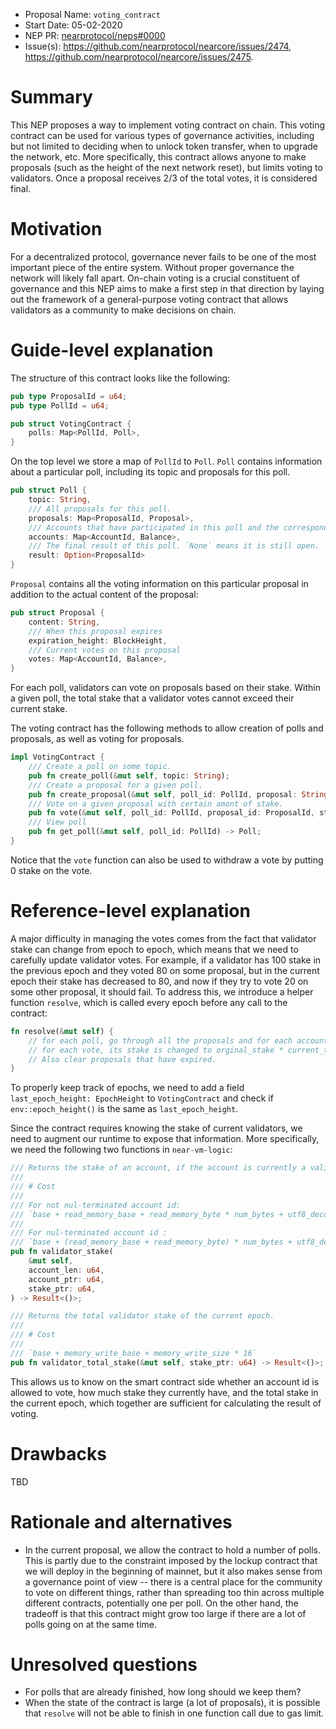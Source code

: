 - Proposal Name: `voting_contract`
- Start Date: 05-02-2020
- NEP PR: [nearprotocol/neps#0000](https://github.com/nearprotocol/neps/pull/0000)
- Issue(s): https://github.com/nearprotocol/nearcore/issues/2474, https://github.com/nearprotocol/nearcore/issues/2475.

# Summary
[summary]: #summary

This NEP proposes a way to implement voting contract on chain. This voting contract can be used for various types of
governance activities, including but not limited to deciding when to unlock token transfer, when to upgrade the network, etc.
More specifically, this contract allows anyone to make proposals (such as the height of the next network reset), but limits
voting to validators. Once a proposal receives 2/3 of the total votes, it is considered final.

# Motivation
[motivation]: #motivation

For a decentralized protocol, governance never fails to be one of the most important piece of the entire system. Without
proper governance the network will likely fall apart. On-chain voting is a crucial constituent of governance and this NEP
aims to make a first step in that direction by laying out the framework of a general-purpose voting contract that allows
validators as a community to make decisions on chain. 

# Guide-level explanation
[guide-level-explanation]: #guide-level-explanation

The structure of this contract looks like the following:

```rust
pub type ProposalId = u64;
pub type PollId = u64;

pub struct VotingContract {
    polls: Map<PollId, Poll>,
}
```

On the top level we store a map of `PollId` to `Poll`. `Poll` contains information about a particular poll,
including its topic and proposals for this poll.
```rust
pub struct Poll {
    topic: String,
    /// All proposals for this poll.
    proposals: Map<ProposalId, Proposal>,
    /// Accounts that have participated in this poll and the corresponding stake voted.
    accounts: Map<AccountId, Balance>,
    /// The final result of this poll. `None` means it is still open.
    result: Option<ProposalId>
}
```
`Proposal` contains all the voting information on this particular proposal in addition to the actual content of the proposal:
```rust
pub struct Proposal {
    content: String,
    /// When this proposal expires
    expiration_height: BlockHeight,
    /// Current votes on this proposal
    votes: Map<AccountId, Balance>,    
}
```

For each poll, validators can vote on proposals based on their stake. Within a given poll, the total stake that a validator
votes cannot exceed their current stake.

The voting contract has the following methods to allow creation of polls and proposals, as well as voting for proposals.

```rust
impl VotingContract {
    /// Create a poll on some topic.
    pub fn create_poll(&mut self, topic: String);
    /// Create a proposal for a given poll.
    pub fn create_proposal(&mut self, poll_id: PollId, proposal: String);
    /// Vote on a given proposal with certain amont of stake.
    pub fn vote(&mut self, poll_id: PollId, proposal_id: ProposalId, stake: Balance);
    /// View poll
    pub fn get_poll(&mut self, poll_id: PollId) -> Poll;
}
```
Notice that the `vote` function can also be used to withdraw a vote by putting 0 stake on the vote.

# Reference-level explanation
[reference-level-explanation]: #reference-level-explanation

A major difficulty in managing the votes comes from the fact that validator stake can change from epoch to epoch, which
means that we need to carefully update validator votes. For example, if a validator has 100 stake in the previous epoch and
they voted 80 on some proposal, but in the current epoch their stake has decreased to 80, and now if they try to vote 20
on some other proposal, it should fail. To address this, we introduce a helper function `resolve`, which is called
every epoch before any call to the contract:
```rust
fn resolve(&mut self) {
    // for each poll, go through all the proposals and for each account, scale the stake on votes to current stake, i.e,
    // for each vote, its stake is changed to orginal_stake * current_total_account_stake / previous_total_account_stake.
    // Also clear proposals that have expired.
}
```
To properly keep track of epochs, we need to add a field `last_epoch_height: EpochHeight` to `VotingContract` and check
if `env::epoch_height()` is the same as `last_epoch_height`.

Since the contract requires knowing the stake of current validators, we need to augment our runtime to expose that information.
More specifically, we need the following two functions in `near-vm-logic`:

```rust
/// Returns the stake of an account, if the account is currently a validator. Otherwise returns 0.
///
/// # Cost
///
/// For not nul-terminated account id:
/// `base + read_memory_base + read_memory_byte * num_bytes + utf8_decoding_base + utf8_decoding_byte * num_bytes + memory_write_base + memory_write_size * 16`
///
/// For nul-terminated account id :
/// `base + (read_memory_base + read_memory_byte) * num_bytes + utf8_decoding_base + utf8_decoding_byte * num_bytes + memory_write_base + memory_write_size * 16`
pub fn validator_stake(
    &mut self,
    account_len: u64,
    account_ptr: u64,
    stake_ptr: u64,
) -> Result<()>;

/// Returns the total validator stake of the current epoch.
///
/// # Cost
///
/// `base + memory_write_base + memory_write_size * 16`
pub fn validator_total_stake(&mut self, stake_ptr: u64) -> Result<()>;
```

This allows us to know on the smart contract side whether an account id is allowed to vote, how much stake they currently have,
and the total stake in the current epoch, which together are sufficient for calculating the result of voting.

# Drawbacks
[drawbacks]: #drawbacks

TBD

# Rationale and alternatives
[rationale-and-alternatives]: #rationale-and-alternatives

- In the current proposal, we allow the contract to hold a number of polls. This is partly due to the constraint imposed
by the lockup contract that we will deploy in the beginning of mainnet, but it also makes sense from a governance point of
view -- there is a central place for the community to vote on different things, rather than spreading too thin across multiple
different contracts, potentially one per poll. On the other hand, the tradeoff is that this contract might grow too large
if there are a lot of polls going on at the same time.

# Unresolved questions
[unresolved-questions]: #unresolved-questions

- For polls that are already finished, how long should we keep them?
- When the state of the contract is large (a lot of proposals), it is possible that `resolve` will not be able to finish
in one function call due to gas limit.
